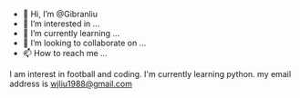 - 👋 Hi, I’m @Gibranliu
- 👀 I’m interested in ...
- 🌱 I’m currently learning ...
- 💞️ I’m looking to collaborate on ...
- 📫 How to reach me ...

<!---
Gibranliu/Gibranliu is a ✨ special ✨ repository because its `README.md` (this file) appears on your GitHub profile.
You can click the Preview link to take a look at your changes.
--->
I am interest in football and coding. 
I'm currently learning python.
my email address is wjliu1988@gmail.com
